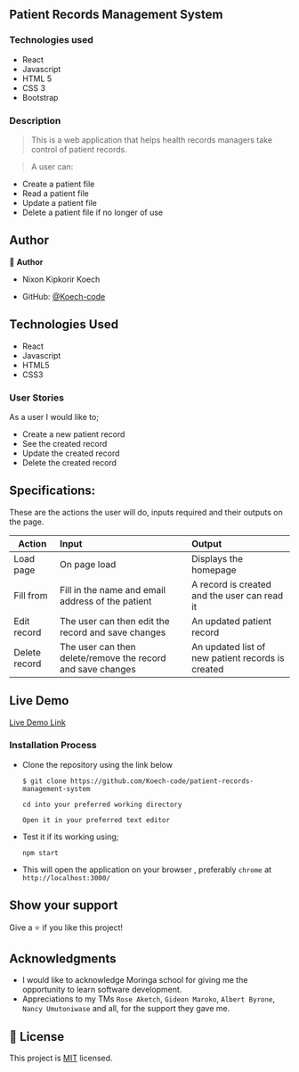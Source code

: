 
## Patient Records Management System
 
### Technologies used
  - React
  - Javascript
  - HTML 5
  - CSS 3
  - Bootstrap

### Description
> This is a web application that helps health records managers take control of patient records.

> A user can:
- Create a patient file
- Read a patient file
- Update a patient file
- Delete a patient file if no longer of use

## Author

👤 **Author**
- Nixon Kipkorir Koech

- GitHub: [@Koech-code](https://github.com/Koech-code)

## Technologies Used

- React
- Javascript
- HTML5
- CSS3

### User Stories
As a user I would like to;

- Create a new patient record
- See the created record
- Update the created record
- Delete the created record

## Specifications:
These are the actions the user will do, inputs required and their outputs on the page. 

  | Action    | Input                                      | Output                        |
  | ----------|:-------------                              | :------                       |
  | Load page | On page load                               | Displays the homepage         |
  | Fill from | Fill in the name and email address of the patient | A record is created and the user can read it         |
  | Edit record    | The user can then edit the record and save changes           | An updated patient record     |
  | Delete record    | The user can then delete/remove the record and save changes           | An updated list of new patient records is created   |

## Live Demo

[Live Demo Link]( https://patient-record-ms.netlify.app/)


### Installation Process

- Clone the repository using the link below

   ```
   $ git clone https://github.com/Koech-code/patient-records-management-system
   ```
   ```
   cd into your preferred working directory
   ```
   ```
   Open it in your preferred text editor
   ```
- Test it if its working using;
  ```
  npm start
  ```
- This will open the application on your browser , preferably `chrome` at `http://localhost:3000/`


## Show your support

Give a ⭐️ if you like this project!

## Acknowledgments

- I would like to acknowledge Moringa school for giving me the opportunity to learn software development.
- Appreciations to  my TMs `Rose Aketch`, `Gideon Maroko`, `Albert Byrone`, `Nancy Umutoniwase` and all, for the support they gave me.

## 📝 License

This project is [MIT](LICENCE.md) licensed.